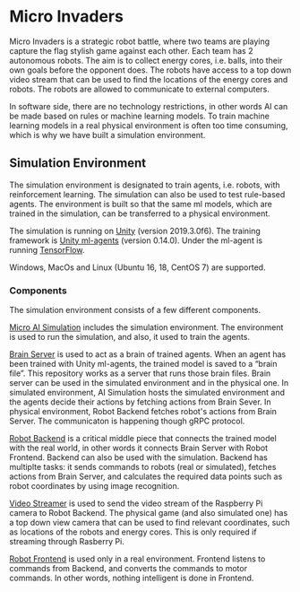 # Micro Invaders

Micro Invaders is a strategic robot battle, where two teams are playing capture the flag stylish game against each other. Each team has 2 autonomous robots. The aim is to collect energy cores, i.e. balls, into their own goals before the opponent does. The robots have access to a top down video stream that can be used to find the locations of the energy cores and robots. The robots are allowed to communicate to external computers.

In software side, there are no technology restrictions, in other words AI can be made based on rules or machine learning models. To train machine learning models in a real physical environment is often too time consuming, which is why we have built a simulation environment.

## Simulation Environment


The simulation environment is designated to train agents, i.e. robots, with reinforcement learning. The simulation can also be used to test rule-based agents. The environment is built so that the same ml models, which are trained in the simulation, can be transferred to a physical environment.

The simulation is running on [Unity](https://unity.com/) (version 2019.3.0f6). The training framework is [Unity ml-agents](https://github.com/Unity-Technologies/ml-agents) (version 0.14.0). Under the ml-agent is running [TensorFlow](https://www.tensorflow.org/). 

Windows, MacOs and Linux (Ubuntu 16, 18, CentOS 7) are supported.


### Components

The simulation environment consists of a few different components.

[Micro AI Simulation](https://github.com/robot-uprising-hq/artificial-invaders-ai-unity-simulator) includes the simulation environment. The environment is used to run the simulation, and also, it used to train the agents.

[Brain Server](https://github.com/robot-uprising-hq/artificial-invaders-ai-unity-brain-server) is used to act as a brain of trained agents. When an agent has been trained with Unity ml-agents, the trained model is saved to a “brain file”. This repository works as a server that runs those brain files. Brain server can be used in the simulated environment and in the physical one. In simulated environment, AI Simulation hosts the simulated environment and the agents decide their actions by fetching actions from Brain Sever. In physical environment, Robot Backend fetches robot's actions from Brain Server. The communicaton is happening though gRPC protocol.

[Robot Backend](https://github.com/robot-uprising-hq/artificial-invaders-ai-robot-backend) is a critical middle piece that connects the trained model with the real world, in other words it connects Brain Server with Robot Frontend. Backend can also be used with the simulation. Backend has multiplte tasks: it sends commands to robots (real or simulated), fetches actions from Brain Server, and calculates the required data points such as robot coordinates by using image recognition.

[Video Streamer](https://github.com/robot-uprising-hq/artificial-invaders-ai-video-streamer) is used to send the video stream of the Raspberry Pi camera to Robot Backend. The physical game (and also simulated one) has a top down view camera that can be used to find relevant coordinates, such as locations of the robots and energy cores. This is only required if streaming through Rasberry Pi. 

[Robot Frontend](https://github.com/robot-uprising-hq/artificial-invaders-ai-robot-frontend) is used only in a real environment. Frontend listens to commands from Backend, and converts the commands to motor commands. In other words, nothing intelligent is done in Frontend.
